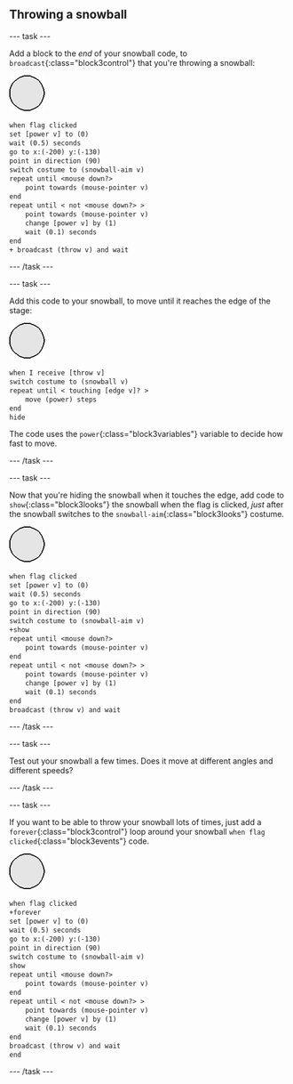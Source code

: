 ## Throwing a snowball

--- task ---

Add a block to the _end_ of your snowball code, to `broadcast`{:class="block3control"} that you're throwing a snowball:

![snowball sprite](images/snowball-sprite.png)

```blocks3
when flag clicked
set [power v] to (0)
wait (0.5) seconds
go to x:(-200) y:(-130)
point in direction (90)
switch costume to (snowball-aim v)
repeat until <mouse down?>
    point towards (mouse-pointer v)
end
repeat until < not <mouse down?> >
    point towards (mouse-pointer v)
    change [power v] by (1)
    wait (0.1) seconds
end
+ broadcast (throw v) and wait
```

--- /task ---

--- task ---

Add this code to your snowball, to move until it reaches the edge of the stage:

![snowball sprite](images/snowball-sprite.png)

```blocks3
when I receive [throw v]
switch costume to (snowball v)
repeat until < touching [edge v]? >
    move (power) steps
end
hide
```

The code uses the `power`{:class="block3variables"} variable to decide how fast to move.

--- /task ---

--- task ---

Now that you're hiding the snowball when it touches the edge, add code to `show`{:class="block3looks"} the snowball when the flag is clicked, _just_ after the snowball switches to the `snowball-aim`{:class="block3looks"} costume.

![snowball sprite](images/snowball-sprite.png)

```blocks3
when flag clicked
set [power v] to (0)
wait (0.5) seconds
go to x:(-200) y:(-130)
point in direction (90)
switch costume to (snowball-aim v)
+show
repeat until <mouse down?>
    point towards (mouse-pointer v)
end
repeat until < not <mouse down?> >
    point towards (mouse-pointer v)
    change [power v] by (1)
    wait (0.1) seconds
end
broadcast (throw v) and wait
```

--- /task ---

--- task ---

Test out your snowball a few times. Does it move at different angles and different speeds?

--- /task ---

--- task ---

If you want to be able to throw your snowball lots of times, just add a `forever`{:class="block3control"} loop around your snowball `when flag clicked`{:class="block3events"} code.

![snowball sprite](images/snowball-sprite.png)

```blocks3
when flag clicked
+forever
set [power v] to (0)
wait (0.5) seconds
go to x:(-200) y:(-130)
point in direction (90)
switch costume to (snowball-aim v)
show
repeat until <mouse down?>
    point towards (mouse-pointer v)
end
repeat until < not <mouse down?> >
    point towards (mouse-pointer v)
    change [power v] by (1)
    wait (0.1) seconds
end
broadcast (throw v) and wait
end
```

--- /task ---
